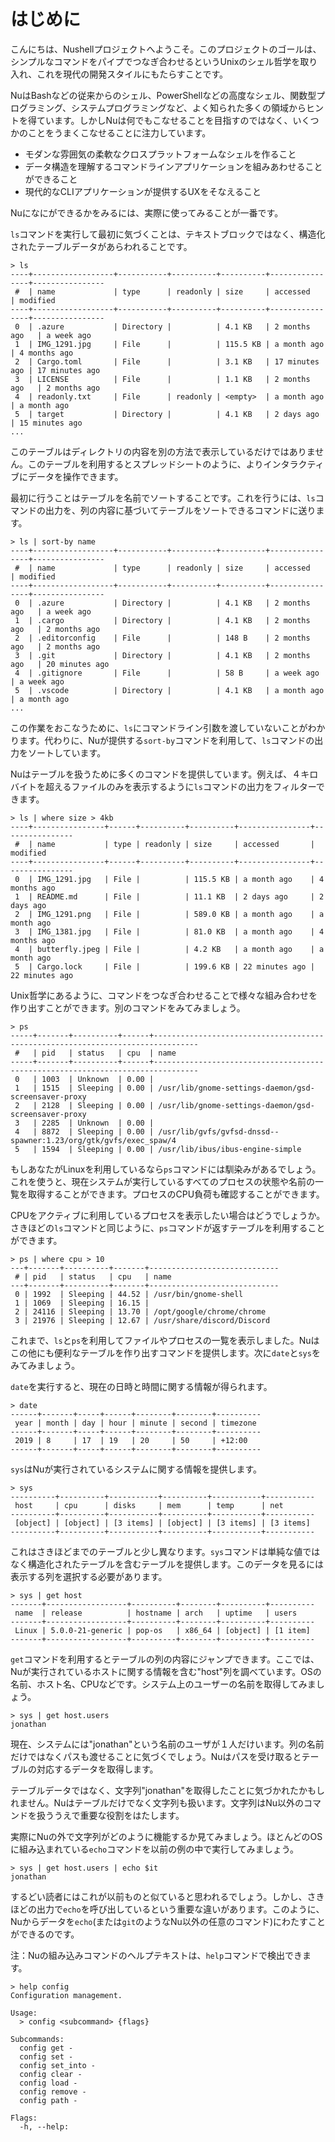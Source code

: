 # はじめに

こんにちは、Nushellプロジェクトへようこそ。このプロジェクトのゴールは、シンプルなコマンドをパイプでつなぎ合わせるというUnixのシェル哲学を取り入れ、これを現代の開発スタイルにもたらすことです。

NuはBashなどの従来からのシェル、PowerShellなどの高度なシェル、関数型プログラミング、システムプログラミングなど、よく知られた多くの領域からヒントを得ています。しかしNuは何でもこなせることを目指すのではなく、いくつかのことをうまくこなせることに注力しています。

* モダンな雰囲気の柔軟なクロスプラットフォームなシェルを作ること
* データ構造を理解するコマンドラインアプリケーションを組みあわせることができること
* 現代的なCLIアプリケーションが提供するUXをそなえること

Nuになにができるかをみるには、実際に使ってみることが一番です。

`ls`コマンドを実行して最初に気づくことは、テキストブロックではなく、構造化されたテーブルデータがあらわれることです。

```
> ls
----+------------------+-----------+----------+----------+----------------+----------------
 #  | name             | type      | readonly | size     | accessed       | modified
----+------------------+-----------+----------+----------+----------------+----------------
 0  | .azure           | Directory |          | 4.1 KB   | 2 months ago   | a week ago
 1  | IMG_1291.jpg     | File      |          | 115.5 KB | a month ago    | 4 months ago
 2  | Cargo.toml       | File      |          | 3.1 KB   | 17 minutes ago | 17 minutes ago
 3  | LICENSE          | File      |          | 1.1 KB   | 2 months ago   | 2 months ago
 4  | readonly.txt     | File      | readonly | <empty>  | a month ago    | a month ago
 5  | target           | Directory |          | 4.1 KB   | 2 days ago     | 15 minutes ago
...
```

このテーブルはディレクトリの内容を別の方法で表示しているだけではありません。このテーブルを利用するとスプレッドシートのように、よりインタラクティブにデータを操作できます。

最初に行うことはテーブルを名前でソートすることです。これを行うには、`ls`コマンドの出力を、列の内容に基づいてテーブルをソートできるコマンドに送ります。

```
> ls | sort-by name
----+------------------+-----------+----------+----------+----------------+----------------
 #  | name             | type      | readonly | size     | accessed       | modified
----+------------------+-----------+----------+----------+----------------+----------------
 0  | .azure           | Directory |          | 4.1 KB   | 2 months ago   | a week ago
 1  | .cargo           | Directory |          | 4.1 KB   | 2 months ago   | 2 months ago
 2  | .editorconfig    | File      |          | 148 B    | 2 months ago   | 2 months ago
 3  | .git             | Directory |          | 4.1 KB   | 2 months ago   | 20 minutes ago
 4  | .gitignore       | File      |          | 58 B     | a week ago     | a week ago
 5  | .vscode          | Directory |          | 4.1 KB   | a month ago    | a month ago
...
```

この作業をおこなうために、`ls`にコマンドライン引数を渡していないことがわかります。代わりに、Nuが提供する`sort-by`コマンドを利用して、`ls`コマンドの出力をソートしています。

Nuはテーブルを扱うために多くのコマンドを提供しています。例えば、４キロバイトを超えるファイルのみを表示するように`ls`コマンドの出力をフィルターできます。

```
> ls | where size > 4kb
----+----------------+------+----------+----------+----------------+----------------
 #  | name           | type | readonly | size     | accessed       | modified
----+----------------+------+----------+----------+----------------+----------------
 0  | IMG_1291.jpg   | File |          | 115.5 KB | a month ago    | 4 months ago
 1  | README.md      | File |          | 11.1 KB  | 2 days ago     | 2 days ago
 2  | IMG_1291.png   | File |          | 589.0 KB | a month ago    | a month ago
 3  | IMG_1381.jpg   | File |          | 81.0 KB  | a month ago    | 4 months ago
 4  | butterfly.jpeg | File |          | 4.2 KB   | a month ago    | a month ago
 5  | Cargo.lock     | File |          | 199.6 KB | 22 minutes ago | 22 minutes ago
```

Unix哲学にあるように、コマンドをつなぎ合わせることで様々な組み合わせを作り出すことができます。別のコマンドをみてみましょう。

```
> ps
-----+-------+----------+------+--------------------------------------------------------------------------------
 #   | pid   | status   | cpu  | name
-----+-------+----------+------+--------------------------------------------------------------------------------
 0   | 1003  | Unknown  | 0.00 |
 1   | 1515  | Sleeping | 0.00 | /usr/lib/gnome-settings-daemon/gsd-screensaver-proxy
 2   | 2128  | Sleeping | 0.00 | /usr/lib/gnome-settings-daemon/gsd-screensaver-proxy
 3   | 2285  | Unknown  | 0.00 |
 4   | 8872  | Sleeping | 0.00 | /usr/lib/gvfs/gvfsd-dnssd--spawner:1.23/org/gtk/gvfs/exec_spaw/4
 5   | 1594  | Sleeping | 0.00 | /usr/lib/ibus/ibus-engine-simple
```

もしあなたがLinuxを利用しているなら`ps`コマンドには馴染みがあるでしょう。これを使うと、現在システムが実行しているすべてのプロセスの状態や名前の一覧を取得することができます。プロセスのCPU負荷も確認することができます。

CPUをアクティブに利用しているプロセスを表示したい場合はどうでしょうか。さきほどの`ls`コマンドと同じように、`ps`コマンドが返すテーブルを利用することができます。

```
> ps | where cpu > 10
---+-------+----------+-------+-----------------------------
 # | pid   | status   | cpu   | name
---+-------+----------+-------+-----------------------------
 0 | 1992  | Sleeping | 44.52 | /usr/bin/gnome-shell
 1 | 1069  | Sleeping | 16.15 |
 2 | 24116 | Sleeping | 13.70 | /opt/google/chrome/chrome
 3 | 21976 | Sleeping | 12.67 | /usr/share/discord/Discord
```

これまで、`ls`と`ps`を利用してファイルやプロセスの一覧を表示しました。Nuはこの他にも便利なテーブルを作り出すコマンドを提供します。次に`date`と`sys`をみてみましょう。

`date`を実行すると、現在の日時と時間に関する情報が得られます。

```
> date
------+-------+-----+------+--------+--------+----------
 year | month | day | hour | minute | second | timezone
------+-------+-----+------+--------+--------+----------
 2019 | 8     | 17  | 19   | 20     | 50     | +12:00
------+-------+-----+------+--------+--------+----------
```

`sys`はNuが実行されているシステムに関する情報を提供します。

```
> sys
----------+----------+-----------+----------+-----------+-----------
 host     | cpu      | disks     | mem      | temp      | net
----------+----------+-----------+----------+-----------+-----------
 [object] | [object] | [3 items] | [object] | [3 items] | [3 items]
----------+----------+-----------+----------+-----------+-----------
```

これはさきほどまでのテーブルと少し異なります。`sys`コマンドは単純な値ではなく構造化されたテーブルを含むテーブルを提供します。このデータを見るには表示する列を選択する必要があります。

```
> sys | get host
-------+------------------+----------+--------+----------+----------
 name  | release          | hostname | arch   | uptime   | users
-------+------------------+----------+--------+----------+----------
 Linux | 5.0.0-21-generic | pop-os   | x86_64 | [object] | [1 item]
-------+------------------+----------+--------+----------+----------
```

`get`コマンドを利用するとテーブルの列の内容にジャンプできます。ここでは、Nuが実行されているホストに関する情報を含む"host"列を調べています。OSの名前、ホスト名、CPUなどです。システム上のユーザーの名前を取得してみましょう。

```
> sys | get host.users
jonathan
```

現在、システムには"jonathan"という名前のユーザが１人だけいます。列の名前だけではなくパスも渡せることに気づくでしょう。Nuはパスを受け取るとテーブルの対応するデータを取得します。

テーブルデータではなく、文字列"jonathan"を取得したことに気づかれたかもしれません。Nuはテーブルだけでなく文字列も扱います。文字列はNu以外のコマンドを扱ううえで重要な役割をはたします。

実際にNuの外で文字列がどのように機能するか見てみましょう。ほとんどのOSに組み込まれている`echo`コマンドを以前の例の中で実行してみましょう。

```
> sys | get host.users | echo $it
jonathan
```

するどい読者にはこれが以前ものと似ていると思われるでしょう。しかし、さきほどの出力で`echo`を呼び出しているという重要な違いがあります。このように、Nuからデータを`echo`(または`git`のようなNu以外の任意のコマンド)にわたすことができるのです。

注：Nuの組み込みコマンドのヘルプテキストは、`help`コマンドで検出できます。

```
> help config
Configuration management.
 
Usage:
  > config <subcommand> {flags}

Subcommands:
  config get -
  config set -
  config set_into -
  config clear -
  config load -
  config remove -
  config path -

Flags:
  -h, --help:  
```
